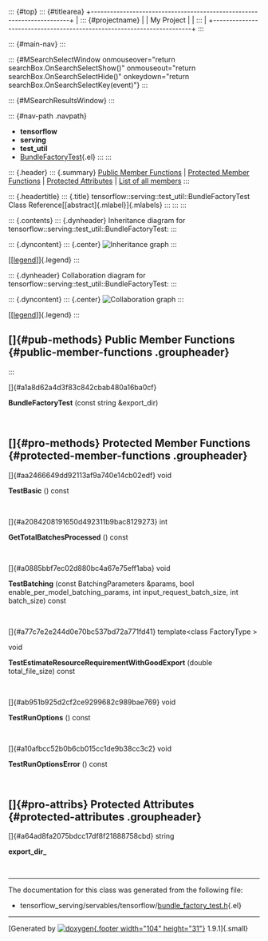 ::: {#top}
::: {#titlearea}
+-----------------------------------------------------------------------+
| ::: {#projectname}                                                    |
| My Project                                                            |
| :::                                                                   |
+-----------------------------------------------------------------------+
:::

::: {#main-nav}
:::

::: {#MSearchSelectWindow onmouseover="return searchBox.OnSearchSelectShow()" onmouseout="return searchBox.OnSearchSelectHide()" onkeydown="return searchBox.OnSearchSelectKey(event)"}
:::

::: {#MSearchResultsWindow}
:::

::: {#nav-path .navpath}
-   **tensorflow**
-   **serving**
-   **test\_util**
-   [BundleFactoryTest](classtensorflow_1_1serving_1_1test__util_1_1BundleFactoryTest.html){.el}
:::
:::

::: {.header}
::: {.summary}
[Public Member Functions](#pub-methods) \| [Protected Member
Functions](#pro-methods) \| [Protected Attributes](#pro-attribs) \|
[List of all
members](classtensorflow_1_1serving_1_1test__util_1_1BundleFactoryTest-members.html)
:::

::: {.headertitle}
::: {.title}
tensorflow::serving::test\_util::BundleFactoryTest Class
Reference[[abstract]{.mlabel}]{.mlabels}
:::
:::
:::

::: {.contents}
::: {.dynheader}
Inheritance diagram for
tensorflow::serving::test\_util::BundleFactoryTest:
:::

::: {.dyncontent}
::: {.center}
![Inheritance
graph](classtensorflow_1_1serving_1_1test__util_1_1BundleFactoryTest__inherit__graph.png)
:::

[\[[legend](graph_legend.html)\]]{.legend}
:::

::: {.dynheader}
Collaboration diagram for
tensorflow::serving::test\_util::BundleFactoryTest:
:::

::: {.dyncontent}
::: {.center}
![Collaboration
graph](classtensorflow_1_1serving_1_1test__util_1_1BundleFactoryTest__coll__graph.png)
:::

[\[[legend](graph_legend.html)\]]{.legend}
:::

[]{#pub-methods} Public Member Functions {#public-member-functions .groupheader}
----------------------------------------
:::

[]{#a1a8d62a4d3f83c842cbab480a16ba0cf}  

**BundleFactoryTest** (const string &export\_dir)

 

[]{#pro-methods} Protected Member Functions {#protected-member-functions .groupheader}
-------------------------------------------

[]{#aa2466649dd92113af9a740e14cb02edf} void 

**TestBasic** () const

 

[]{#a2084208191650d492311b9bac8129273} int 

**GetTotalBatchesProcessed** () const

 

[]{#a0885bbf7ec02d880bc4a67e75eff1aba} void 

**TestBatching** (const BatchingParameters &params, bool
enable\_per\_model\_batching\_params, int input\_request\_batch\_size,
int batch\_size) const

 

[]{#a77c7e2e244d0e70bc537bd72a771fd41} template\<class FactoryType \>

void 

**TestEstimateResourceRequirementWithGoodExport** (double
total\_file\_size) const

 

[]{#ab951b925d2cf2ce9299682c989bae769} void 

**TestRunOptions** () const

 

[]{#a10afbcc52b0b6cb015cc1de9b38cc3c2} void 

**TestRunOptionsError** () const

 

[]{#pro-attribs} Protected Attributes {#protected-attributes .groupheader}
-------------------------------------

[]{#a64ad8fa2075bdcc17df8f21888758cbd} string 

**export\_dir\_**

 

------------------------------------------------------------------------

The documentation for this class was generated from the following file:

-   tensorflow\_serving/servables/tensorflow/[bundle\_factory\_test.h](bundle__factory__test_8h_source.html){.el}

------------------------------------------------------------------------

[Generated by [![doxygen](doxygen.svg){.footer width="104"
height="31"}](https://www.doxygen.org/index.html) 1.9.1]{.small}
